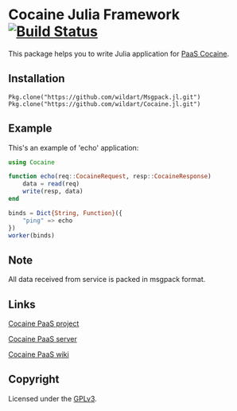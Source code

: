 # Cocaine Julia Framework [![Build Status](https://travis-ci.org/wildart/Cocaine.jl.png?branch=master)](https://travis-ci.org/wildart/Cocaine.jl)
This package helps you to write Julia application for [PaaS Cocaine](https://github.com/cocaine/cocaine-core).

## Installation
```
Pkg.clone("https://github.com/wildart/Msgpack.jl.git")
Pkg.clone("https://github.com/wildart/Cocaine.jl.git")
```

## Example
This's an example of 'echo' application:
```julia
using Cocaine

function echo(req::CocaineRequest, resp::CocaineResponse)
    data = read(req)    
    write(resp, data)
end

binds = Dict{String, Function}({
	"ping" => echo
})
worker(binds)
```

## Note
All data received from service is packed in msgpack format.

## Links
[Cocaine PaaS project](https://github.com/cocaine/)

[Cocaine PaaS server](https://github.com/cocaine/cocaine-core)

[Cocaine PaaS wiki](https://github.com/cocaine/cocaine-core/wiki)

## Copyright
Licensed under the [GPLv3](LICENSE.md).